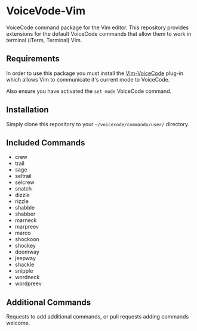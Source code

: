 # VoiceVode-Vim

VoiceCode command package for the Vim editor. This repository provides
extensions for the default VoiceCode commands that allow them to work in
terminal (iTerm, Terminal) Vim.

## Requirements

In order to use this package you must install the
[Vim-VoiceCode](https://github.com/VoiceCode/vim-voicecode) plug-in which
allows Vim to communicate it's current mode to VoiceCode.

Also ensure you have activated the `set mode` VoiceCode command.

## Installation

Simply clone this repository to your `~/voicecode/commando/user/` directory.

## Included Commands

  - crew
  - trail
  - sage
  - seltrail
  - selcrew
  - snatch
  - dizzle
  - rizzle
  - shabble
  - shabber
  - marneck
  - marpreev
  - marco
  - shockoon
  - shockey
  - doomway
  - jeepway
  - shackle
  - snipple
  - wordneck
  - wordpreev

## Additional Commands

Requests to add additional commands, or pull requests adding commands welcome.

